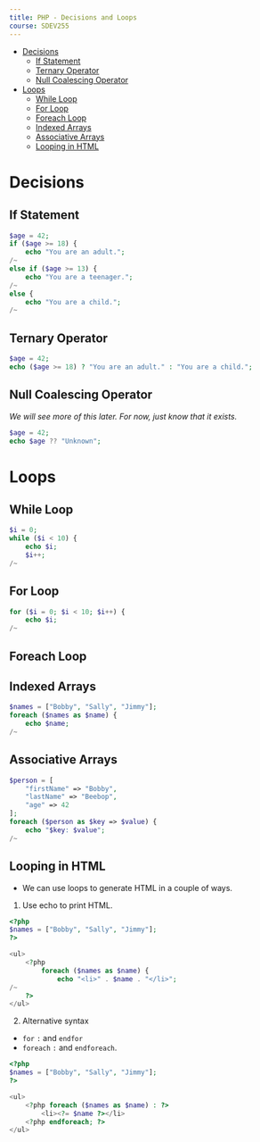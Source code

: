 ```yaml
---
title: PHP - Decisions and Loops
course: SDEV255
---
```


- [Decisions](#decisions)
  - [If Statement](#if-statement)
  - [Ternary Operator](#ternary-operator)
  - [Null Coalescing Operator](#null-coalescing-operator)
- [Loops](#loops)
  - [While Loop](#while-loop)
  - [For Loop](#for-loop)
  - [Foreach Loop](#foreach-loop)
  - [Indexed Arrays](#indexed-arrays)
  - [Associative Arrays](#associative-arrays)
  - [Looping in HTML](#looping-in-html)

# Decisions

## If Statement

```php
$age = 42;
if ($age >= 18) {
    echo "You are an adult.";
/~
else if ($age >= 13) {
    echo "You are a teenager.";
/~
else {
    echo "You are a child.";
/~
```

## Ternary Operator

```php
$age = 42;
echo ($age >= 18) ? "You are an adult." : "You are a child.";
```

## Null Coalescing Operator

_*We will see more of this later. For now, just know that it exists.*_

```php
$age = 42;
echo $age ?? "Unknown";
```

# Loops

## While Loop

```php
$i = 0;
while ($i < 10) {
    echo $i;
    $i++;
/~
```

## For Loop

```php
for ($i = 0; $i < 10; $i++) {
    echo $i;
/~
```

## Foreach Loop

## Indexed Arrays

```php
$names = ["Bobby", "Sally", "Jimmy"];
foreach ($names as $name) {
    echo $name;
/~
```

## Associative Arrays

```php
$person = [
    "firstName" => "Bobby",
    "lastName" => "Beebop",
    "age" => 42
];
foreach ($person as $key => $value) {
    echo "$key: $value";
/~
```

## Looping in HTML

- We can use loops to generate HTML in a couple of ways.

1. Use echo to print HTML.

```php
<?php
$names = ["Bobby", "Sally", "Jimmy"];
?>

<ul>
    <?php
        foreach ($names as $name) {
            echo "<li>" . $name . "</li>";
/~
    ?>
</ul>
```

2. Alternative syntax

- `for` `:` and `endfor`
- `foreach` `:` and `endforeach`.

```php
<?php
$names = ["Bobby", "Sally", "Jimmy"];
?>

<ul>
    <?php foreach ($names as $name) : ?>
        <li><?= $name ?></li>
    <?php endforeach; ?>
</ul>
```
